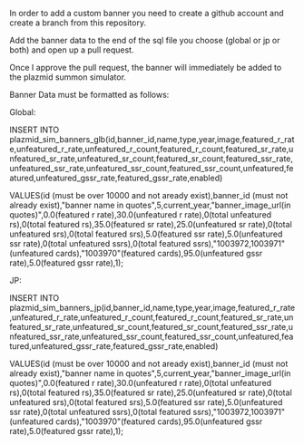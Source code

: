 In order to add a custom banner you need to create a github account and create a branch from this repository.

Add the banner data to the end of the sql file you choose (global or jp or both) and open up a pull request.

Once I approve the pull request, the banner will immediately be added to the plazmid summon simulator.

Banner Data must be formatted as follows:

Global:

INSERT INTO plazmid_sim_banners_glb(id,banner_id,name,type,year,image,featured_r_rate,unfeatured_r_rate,unfeatured_r_count,featured_r_count,featured_sr_rate,unfeatured_sr_rate,unfeatured_sr_count,featured_sr_count,featured_ssr_rate,unfeatured_ssr_rate,unfeatured_ssr_count,featured_ssr_count,unfeatured,featured,unfeatured_gssr_rate,featured_gssr_rate,enabled)

VALUES(id (must be over 10000 and not aready exist),banner_id (must not already exist),"banner name in quotes",5,current_year,"banner_image_url(in quotes)",0.0(featured r rate),30.0(unfeatured r rate),0(total unfeatured rs),0(total featured rs),35.0(featured sr rate),25.0(unfeatured sr rate),0(total unfeatured srs),0(total featured srs),5.0(featured ssr rate),5.0(unfeatured ssr rate),0(total unfeatured ssrs),0(total featured ssrs),"1003972,1003971"(unfeatured cards),"1003970"(featured cards),95.0(unfeatured gssr rate),5.0(featured gssr rate),1);

JP:

INSERT INTO plazmid_sim_banners_jp(id,banner_id,name,type,year,image,featured_r_rate,unfeatured_r_rate,unfeatured_r_count,featured_r_count,featured_sr_rate,unfeatured_sr_rate,unfeatured_sr_count,featured_sr_count,featured_ssr_rate,unfeatured_ssr_rate,unfeatured_ssr_count,featured_ssr_count,unfeatured,featured,unfeatured_gssr_rate,featured_gssr_rate,enabled)

VALUES(id (must be over 10000 and not aready exist),banner_id (must not already exist),"banner name in quotes",5,current_year,"banner_image_url(in quotes)",0.0(featured r rate),30.0(unfeatured r rate),0(total unfeatured rs),0(total featured rs),35.0(featured sr rate),25.0(unfeatured sr rate),0(total unfeatured srs),0(total featured srs),5.0(featured ssr rate),5.0(unfeatured ssr rate),0(total unfeatured ssrs),0(total featured ssrs),"1003972,1003971"(unfeatured cards),"1003970"(featured cards),95.0(unfeatured gssr rate),5.0(featured gssr rate),1);
